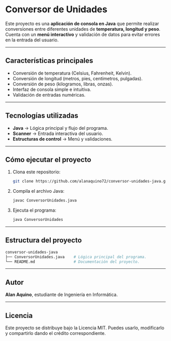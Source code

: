 # Conversor de Unidades

Este proyecto es una **aplicación de consola en Java** que permite realizar conversiones entre diferentes unidades de **temperatura, longitud y peso**.  
Cuenta con un **menú interactivo** y validación de datos para evitar errores en la entrada del usuario.

---

## Características principales

- Conversión de temperatura (Celsius, Fahrenheit, Kelvin).  
- Conversión de longitud (metros, pies, centímetros, pulgadas).  
- Conversión de peso (kilogramos, libras, onzas).  
- Interfaz de consola simple e intuitiva.  
- Validación de entradas numéricas.

---

## Tecnologías utilizadas

- **Java** → Lógica principal y flujo del programa.  
- **Scanner** → Entrada interactiva del usuario.  
- **Estructuras de control** → Menú y validaciones.

---

## Cómo ejecutar el proyecto

1. Clona este repositorio:
   ```bash
   git clone https://github.com/alanaquino72/conversor-unidades-java.git
   ```

2. Compila el archivo Java:
   ```bash
   javac ConversorUnidades.java
   ```

3. Ejecuta el programa:
   ```bash
   java ConversorUnidades
   ```

---

## Estructura del proyecto
```bash
conversor-unidades-java
├── ConversorUnidades.java    # Lógica principal del programa.
└── README.md                 # Documentación del proyecto.
```

---

## Autor

**Alan Aquino**, estudiante de Ingeniería en Informática.

---

## Licencia

Este proyecto se distribuye bajo la Licencia MIT.
Puedes usarlo, modificarlo y compartirlo dando el crédito correspondiente.
